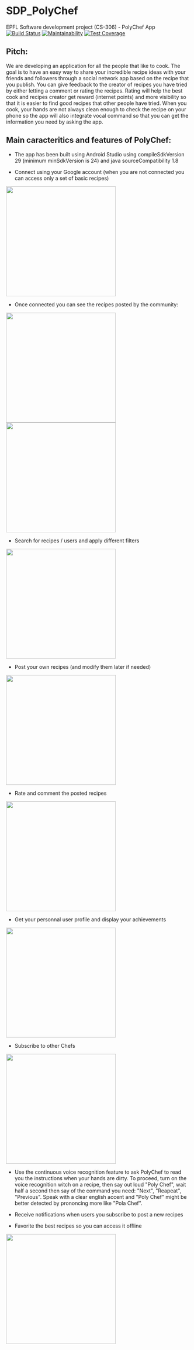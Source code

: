 # SDP_PolyChef
EPFL Software development project (CS-306) - PolyChef App
[![Build Status](https://api.cirrus-ci.com/github/Ingloryon/SDP_PolyChef.svg)](https://cirrus-ci.com/github/Ingloryon/SDP_PolyChef)
[![Maintainability](https://api.codeclimate.com/v1/badges/7f730c9da65cd0589f38/maintainability)](https://codeclimate.com/github/Ingloryon/SDP_PolyChef/maintainability)
[![Test Coverage](https://api.codeclimate.com/v1/badges/7f730c9da65cd0589f38/test_coverage)](https://codeclimate.com/github/Ingloryon/SDP_PolyChef/test_coverage)

## Pitch:
We are developing an application for all the people that like to cook. The goal is to have an easy way to share your incredible recipe ideas with your friends and followers through a social network app based on the recipe that you publish. 
You can give feedback to the creator of recipes you have tried by either letting a comment or rating the recipes. Rating will help the best cook and recipes creator get reward (internet points) and more visibility so that it is easier to find good recipes that other people have tried. 
When you cook, your hands are not always clean enough to check the recipe on your phone so the app will also integrate vocal command so that you can get the information you need by asking the app.

## Main caracteritics and features of PolyChef:

- The app has been built using Android Studio using compileSdkVersion 29 (minimum minSdkVersion is 24) and java sourceCompatibility 1.8

- Connect using your Google account (when you are not connected you can access only a set of basic recipes)

<img src="screenshots/connect.png" width="300">

- Once connected you can see the recipes posted by the community:

<p float="left">
  <img src="screenshots/homePage.png" width="300">
  <img src="screenshots/fullRecipe.png" width="300">
</p>

- Search for recipes / users and apply different filters

<img src="screenshots/search.png" width="300">

- Post your own recipes (and modify them later if needed)

<img src="screenshots/postRecipe.png" width="300">

- Rate and comment the posted recipes

<img src="screenshots/rate.png" width="300">

- Get your personnal user profile and display your achievements

<img src="screenshots/userProfile.png" width="300">

- Subscribe to other Chefs

<img src="screenshots/drawerSubscriptions.png" width="300">

- Use the continuous voice recognition feature to ask PolyChef to read you the instructions when your hands are dirty. To proceed, turn on the voice recognition witch on a recipe, then say out loud "Poly Chef", wait half a second then say of the command you need: "Next", "Reapeat", "Previous". Speak with a clear english accent and "Poly Chef" might be better detected by prononcing more like "Pola Chef".

- Receive notifications when users you subscribe to post a new recipes

- Favorite the best recipes so you can access it offline

<img src="screenshots/favorite.jpg" width="300">





